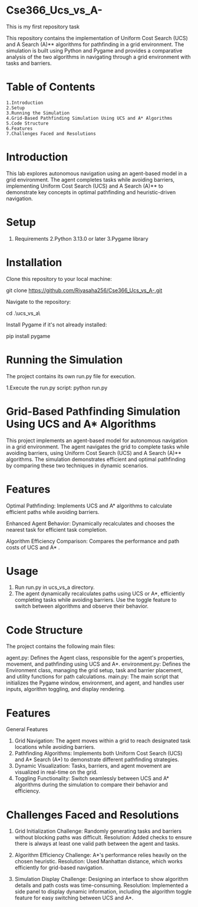 # Cse366_Ucs_vs_A-
This is my first repository task

This repository contains the implementation of Uniform Cost Search (UCS) and A Search (A)** algorithms for pathfinding in a grid environment. The simulation is built using Python and Pygame and provides a comparative analysis of the two algorithms in navigating through a grid environment with tasks and barriers.


# Table of Contents
    1.Introduction
    2.Setup
    3.Running the Simulation
    4.Grid-Based Pathfinding Simulation Using UCS and A* Algorithms
    5.Code Structure
    6.Features
    7.Challenges Faced and Resolutions

    
 # Introduction 
This lab explores autonomous navigation using an agent-based model in a grid environment. The agent completes tasks while avoiding barriers, implementing Uniform Cost Search (UCS) and A Search (A)** to demonstrate key concepts in optimal pathfinding and heuristic-driven navigation.


# Setup

 1. Requirements
 2.Python 3.13.0 or later
 3.Pygame library

# Installation

Clone this repository to your local machine:

  git clone https://github.com/Riyasaha256/Cse366_Ucs_vs_A-.git

  Navigate to the repository:

  cd .\ucs_vs_a\

  Install Pygame if it's not already installed:

   pip install pygame

# Running the Simulation
The project contains its own run.py file for execution. 

1.Execute the run.py script:
     python run.py

# Grid-Based Pathfinding Simulation Using UCS and A* Algorithms

This project implements an agent-based model for autonomous navigation in a grid environment. The agent navigates the grid to complete tasks while avoiding barriers, using Uniform Cost Search (UCS) and A Search (A)** algorithms. The simulation demonstrates efficient and optimal pathfinding by comparing these two techniques in dynamic scenarios.

 # Features
  
Optimal Pathfinding: Implements UCS and A* algorithms to calculate efficient paths while avoiding barriers.

Enhanced Agent Behavior: Dynamically recalculates and chooses the nearest task for efficient task completion.

Algorithm Efficiency Comparison: Compares the performance and path costs of UCS and A* .


 # Usage
 1. Run run.py in ucs_vs_a directory.
 2. The agent dynamically recalculates paths using UCS or A*, efficiently completing tasks while avoiding barriers. Use the toggle feature to switch between algorithms and observe their behavior.


# Code Structure    

The project contains the following main files:

agent.py: Defines the Agent class, responsible for the agent's properties, movement, and pathfinding using UCS and A*.
environment.py: Defines the Environment class, managing the grid setup, task and barrier placement, and utility functions for path calculations.
main.py: The main script that initializes the Pygame window, environment, and agent, and handles user inputs, algorithm toggling, and display rendering.


# Features

General Features

1. Grid Navigation: The agent moves within a grid to reach designated task locations while avoiding barriers.
2. Pathfinding Algorithms: Implements both Uniform Cost Search (UCS) and A* Search (A*) to demonstrate different pathfinding strategies.
3. Dynamic Visualization: Tasks, barriers, and agent movement are visualized in real-time on the grid.
4. Toggling Functionality: Switch seamlessly between UCS and A* algorithms during the simulation to compare their behavior and efficiency.

# Challenges Faced and Resolutions

1. Grid Initialization
Challenge: Randomly generating tasks and barriers without blocking paths was difficult.
Resolution: Added checks to ensure there is always at least one valid path between the agent and tasks.

2. Algorithm Efficiency
Challenge: A*'s performance relies heavily on the chosen heuristic.
Resolution: Used Manhattan distance, which works efficiently for grid-based navigation.

4. Simulation Display
Challenge: Designing an interface to show algorithm details and path costs was time-consuming.
Resolution: Implemented a side panel to display dynamic information, including the algorithm toggle feature for easy switching between UCS and A*.



     









